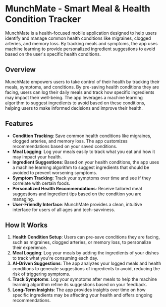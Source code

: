 # MunchMate - Smart Meal & Health Condition Tracker

MunchMate is a health-focused mobile application designed to help users identify and manage common health conditions like migraines, clogged arteries, and memory loss. By tracking meals and symptoms, the app uses machine learning to provide personalized ingredient suggestions to avoid based on the user's specific health conditions.

## Overview

MunchMate empowers users to take control of their health by tracking their meals, symptoms, and conditions. By pre-saving health conditions they are facing, users can log their daily meals and track how specific ingredients may impact their well-being. The app leverages a machine learning algorithm to suggest ingredients to avoid based on these conditions, helping users to make informed decisions and improve their health.

## Features

- **Condition Tracking**: Save common health conditions like migraines, clogged arteries, and memory loss. The app customizes recommendations based on your saved conditions.
- **Meal Logging**: Log your meals easily to track what you eat and how it may impact your health.
- **Ingredient Suggestions**: Based on your health conditions, the app uses a machine learning algorithm to suggest ingredients that should be avoided to prevent worsening symptoms.
- **Symptom Tracking**: Track your symptoms over time and see if they correlate with certain foods.
- **Personalized Health Recommendations**: Receive tailored meal suggestions and ingredient tips based on the condition you are managing.
- **User-Friendly Interface**: MunchMate provides a clean, intuitive interface for users of all ages and tech-savviness.

## How It Works

1. **Health Condition Setup**: Users can pre-save conditions they are facing, such as migraines, clogged arteries, or memory loss, to personalize their experience.
2. **Meal Logging**: Log your meals by adding the ingredients of your dishes to track what you're consuming each day.
3. **AI-Driven Suggestions**: The app analyzes your logged meals and health conditions to generate suggestions of ingredients to avoid, reducing the risk of triggering symptoms.
4. **Track Symptoms**: Log your symptoms after meals to help the machine learning algorithm refine its suggestions based on your feedback.
5. **Long-Term Insights**: The app provides insights over time on how specific ingredients may be affecting your health and offers ongoing recommendations.

